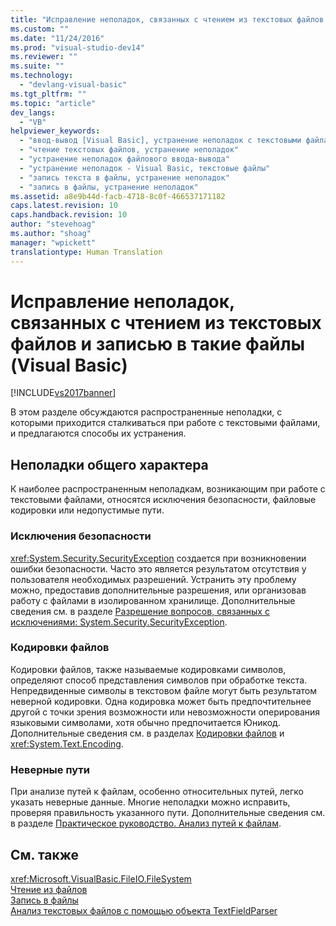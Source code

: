 ```yaml
---
title: "Исправление неполадок, связанных с чтением из текстовых файлов и записью в такие файлы (Visual Basic) | Microsoft Docs"
ms.custom: ""
ms.date: "11/24/2016"
ms.prod: "visual-studio-dev14"
ms.reviewer: ""
ms.suite: ""
ms.technology: 
  - "devlang-visual-basic"
ms.tgt_pltfrm: ""
ms.topic: "article"
dev_langs: 
  - "VB"
helpviewer_keywords: 
  - "ввод-вывод [Visual Basic], устранение неполадок с текстовыми файлами"
  - "чтение текстовых файлов, устранение неполадок"
  - "устранение неполадок файлового ввода-вывода"
  - "устранение неполадок - Visual Basic, текстовые файлы"
  - "запись текста в файлы, устранение неполадок"
  - "запись в файлы, устранение неполадок"
ms.assetid: a8e9b44d-facb-4718-8c0f-466537171182
caps.latest.revision: 10
caps.handback.revision: 10
author: "stevehoag"
ms.author: "shoag"
manager: "wpickett"
translationtype: Human Translation
---
```

# Исправление неполадок, связанных с чтением из текстовых файлов и записью в такие файлы (Visual Basic)
[!INCLUDE[vs2017banner](../../../../csharp/includes/vs2017banner.md)]

В этом разделе обсуждаются распространенные неполадки, с которыми приходится сталкиваться при работе с текстовыми файлами, и предлагаются способы их устранения.  
  
## Неполадки общего характера  
 К наиболее распространенным неполадкам, возникающим при работе с текстовыми файлами, относятся исключения безопасности, файловые кодировки или недопустимые пути.  
  
### Исключения безопасности  
 <xref:System.Security.SecurityException> создается при возникновении ошибки безопасности.  Часто это является результатом отсутствия у пользователя необходимых разрешений. Устранить эту проблему можно, предоставив дополнительные разрешения, или организовав работу с файлами в изолированном хранилище.  Дополнительные сведения см. в разделе [Разрешение вопросов, связанных с исключениями: System.Security.SecurityException](../Topic/Troubleshooting%20Exceptions:%20System.Security.SecurityException.md).  
  
### Кодировки файлов  
 Кодировки файлов, также называемые кодировками символов, определяют способ представления символов при обработке текста.  Непредвиденные символы в текстовом файле могут быть результатом неверной кодировки.  Одна кодировка может быть предпочтительнее другой с точки зрения возможности или невозможности оперирования языковыми символами, хотя обычно предпочитается Юникод.  Дополнительные сведения см. в разделах [Кодировки файлов](../../../../visual-basic/developing-apps/programming/drives-directories-files/file-encodings.md) и <xref:System.Text.Encoding>.  
  
### Неверные пути  
 При анализе путей к файлам, особенно относительных путей, легко указать неверные данные.  Многие неполадки можно исправить, проверяя правильность указанного пути.  Дополнительные сведения см. в разделе [Практическое руководство. Анализ путей к файлам](../../../../visual-basic/developing-apps/programming/drives-directories-files/how-to-parse-file-paths.md).  
  
## См. также  
 <xref:Microsoft.VisualBasic.FileIO.FileSystem>   
 [Чтение из файлов](../../../../visual-basic/developing-apps/programming/drives-directories-files/reading-from-files.md)   
 [Запись в файлы](../../../../visual-basic/developing-apps/programming/drives-directories-files/writing-to-files.md)   
 [Анализ текстовых файлов с помощью объекта TextFieldParser](../../../../visual-basic/developing-apps/programming/drives-directories-files/parsing-text-files-with-the-textfieldparser-object.md)